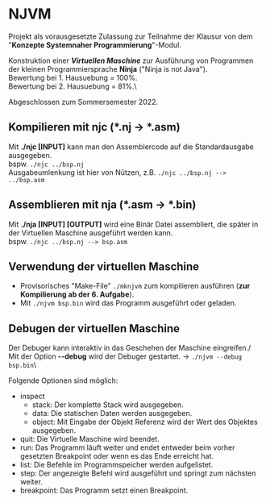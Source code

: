 # NJVM
Projekt als vorausgesetzte Zulassung zur Teilnahme der Klausur von dem "**Konzepte Systemnaher Programmierung**"-Modul.

Konstruktion einer ***Virtuellen Maschine*** zur Ausführung von Programmen der kleinen Programmiersprache **Ninja** ("Ninja is not Java").\
Bewertung bei 1. Hausuebung = 100%.\
Bewertung bei 2. Hausuebung = 81%.\

Abgeschlossen zum Sommersemester 2022.

## Kompilieren mit njc (*.nj -> *.asm)
Mit **./njc [INPUT]** kann man den Assemblercode auf die Standardausgabe ausgegeben.\
bspw. ```./njc ../bsp.nj```\
Ausgabeumlenkung ist hier von Nützen, z.B. ```./njc ../bsp.nj --> ../bsp.asm```

## Assemblieren mit nja (*.asm -> *.bin)
Mit **./nja [INPUT] [OUTPUT]** wird eine Binär Datei assembliert, die später in der Virtuellen Maschine ausgeführt werden kann.\
bspw. ```./njc ../bsp.nj --> bsp.asm```

## Verwendung der virtuellen Maschine
* Provisorisches "Make-File" ```./mknjvm``` zum kompilieren ausführen (**zur Kompilierung ab der 6. Aufgabe**).
* Mit ```./njvm bsp.bin``` wird das Programm ausgeführt oder geladen.

## Debugen der virtuellen Maschine
Der Debuger kann interaktiv in das Geschehen der Maschine eingreifen./
Mit der Option **--debug** wird der Debuger gestartet. -> ```./njvm --debug bsp.bin```\

Folgende Optionen sind möglich:
* inspect
  * stack: Der komplette Stack wird ausgegeben.
  * data: Die statischen Daten werden ausgegeben.
  * object: Mit Eingabe der Objekt Referenz wird der Wert des Objektes ausgegeben.
* quit: Die Virtuelle Maschine wird beendet.
* run: Das Programm läuft weiter und endet entweder beim vorher gesetzten Breakpoint oder wenn es das Ende erreicht hat.
* list: Die Befehle im Programmspeicher werden aufgelistet.
* step: Der angezeigte Befehl wird ausgeführt und springt zum nächsten weiter.
* breakpoint: Das Programm setzt einen Breakpoint.
